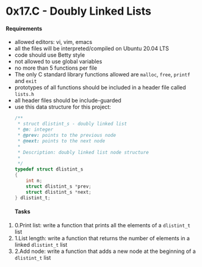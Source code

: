 # 0x17.C - Doubly Linked Lists
#### Requirements
* allowed editors: vi, vim, emacs
* all the files will be interpreted/compiled on Ubuntu 20.04 LTS
* code should use Betty style
* not allowed to use global variables
* no more than 5 functions per file
* The only C standard library functions allowed are `malloc`, `free`, `printf` and `exit`
* prototypes of all functions should be included in a header file called `lists.h`
* all header files should be include-guarded
* use this data structure for this project:
    ```C
    /**
     * struct dlistint_s - doubly linked list
     * @n: integer
     * @prev: points to the previous node
     * @next: points to the next node
     *
     * Description: doubly linked list node structure
     * 
     */
    typedef struct dlistint_s
    {
        int n;
        struct dlistint_s *prev;
        struct dlistint_s *next;
    } dlistint_t;
    ```
  #### Tasks
1. 0.Print list: write a function that prints all the elements of a `dlistint_t` list
2. 1.List length: write a function that returns the number of elements in a linked `dlistint_t` list
3. 2.Add node: write a function that adds a new node at the beginning of a `dlistint_t` list


